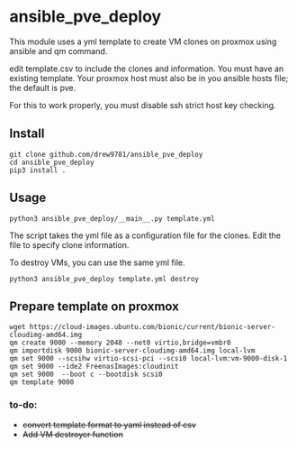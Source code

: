 # ansible_pve_deploy

This module uses a yml template to create VM clones on proxmox using ansible and qm command.

edit template.csv to include the clones and information. You must have an existing template. Your proxmox host must also be in you ansible hosts file; the default is pve.

For this to work properly, you must disable ssh strict host key checking.

## Install

```  
git clone github.com/drew9781/ansible_pve_deploy
cd ansible_pve_deploy
pip3 install . 
```  

## Usage
```
python3 ansible_pve_deploy/__main__.py template.yml
```
The script takes the yml file as a configuration file for the clones. Edit the file to specify clone information.  
  
To destroy VMs, you can use the same yml file.
```
python3 ansible_pve_deploy template.yml destroy
```

## Prepare template on proxmox
```
wget https://cloud-images.ubuntu.com/bionic/current/bionic-server-cloudimg-amd64.img
qm create 9000 --memory 2048 --net0 virtio,bridge=vmbr0
qm importdisk 9000 bionic-server-cloudimg-amd64.img local-lvm
qm set 9000 --scsihw virtio-scsi-pci --scsi0 local-lvm:vm-9000-disk-1
qm set 9000 --ide2 FreenasImages:cloudinit
qm set 9000  --boot c --bootdisk scsi0
qm template 9000
```

### to-do:  
- ~~convert template format to yaml instead of csv~~  
- ~~Add VM destroyer function~~
